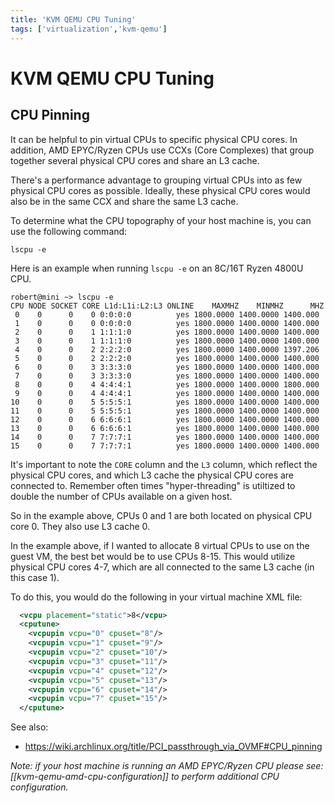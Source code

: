 ```yaml
---
title: 'KVM QEMU CPU Tuning'
tags: ['virtualization','kvm-qemu']
---
```

# KVM QEMU CPU Tuning
## CPU Pinning
It can be helpful to pin virtual CPUs to specific physical CPU cores.  In addition, AMD EPYC/Ryzen CPUs use CCXs (Core Complexes) that group together several physical CPU cores and share an L3 cache.

There's a performance advantage to grouping virtual CPUs into as few physical CPU cores as possible.  Ideally, these physical CPU cores would also be in the same CCX and share the same L3 cache.

To determine what the CPU topography of your host machine is, you can use the following command:

```shell
lscpu -e
```

Here is an example when running `lscpu -e` on an 8C/16T Ryzen 4800U CPU.

```shell
robert@mini ~> lscpu -e  
CPU NODE SOCKET CORE L1d:L1i:L2:L3 ONLINE    MAXMHZ    MINMHZ      MHZ  
 0    0      0    0 0:0:0:0          yes 1800.0000 1400.0000 1400.000  
 1    0      0    0 0:0:0:0          yes 1800.0000 1400.0000 1400.000  
 2    0      0    1 1:1:1:0          yes 1800.0000 1400.0000 1400.000  
 3    0      0    1 1:1:1:0          yes 1800.0000 1400.0000 1400.000  
 4    0      0    2 2:2:2:0          yes 1800.0000 1400.0000 1397.206  
 5    0      0    2 2:2:2:0          yes 1800.0000 1400.0000 1400.000  
 6    0      0    3 3:3:3:0          yes 1800.0000 1400.0000 1400.000  
 7    0      0    3 3:3:3:0          yes 1800.0000 1400.0000 1400.000  
 8    0      0    4 4:4:4:1          yes 1800.0000 1400.0000 1800.000  
 9    0      0    4 4:4:4:1          yes 1800.0000 1400.0000 1400.000  
10    0      0    5 5:5:5:1          yes 1800.0000 1400.0000 1400.000  
11    0      0    5 5:5:5:1          yes 1800.0000 1400.0000 1400.000  
12    0      0    6 6:6:6:1          yes 1800.0000 1400.0000 1400.000  
13    0      0    6 6:6:6:1          yes 1800.0000 1400.0000 1400.000  
14    0      0    7 7:7:7:1          yes 1800.0000 1400.0000 1400.000  
15    0      0    7 7:7:7:1          yes 1800.0000 1400.0000 1400.000
```

It's important to note the `CORE` column and the `L3` column, which reflect the physical CPU cores, and which L3 cache the physical CPU cores are connected to.  Remember often times "hyper-threading" is utiltized to double the number of CPUs available on a given host.

So in the example above, CPUs 0 and 1 are both located on physical CPU core 0.  They also use L3 cache 0.

In the example above, if I wanted to allocate 8 virtual CPUs to use on the guest VM, the best bet would be to use CPUs 8-15.  This would utilize physical CPU cores 4-7, which are all connected to the same L3 cache (in this case 1).

To do this, you would do the following in your virtual machine XML file:

```xml
  <vcpu placement="static">8</vcpu>
  <cputune>
    <vcpupin vcpu="0" cpuset="8"/>
    <vcpupin vcpu="1" cpuset="9"/>
    <vcpupin vcpu="2" cpuset="10"/>
    <vcpupin vcpu="3" cpuset="11"/>
    <vcpupin vcpu="4" cpuset="12"/>
    <vcpupin vcpu="5" cpuset="13"/>
    <vcpupin vcpu="6" cpuset="14"/>
    <vcpupin vcpu="7" cpuset="15"/>
  </cputune>
```

See also:

* <https://wiki.archlinux.org/title/PCI_passthrough_via_OVMF#CPU_pinning>

*Note: if your host machine is running an AMD EPYC/Ryzen CPU please see: [[kvm-qemu-amd-cpu-configuration]] to perform additional CPU configuration.*